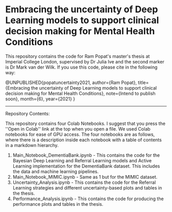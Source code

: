 # Embracing the uncertainty of Deep Learning models to support clinical decision making for Mental Health Conditions

This repository contains the code for Ram Popat's master's thesis at Imperial College London, supervised by Dr Julia Ive and the second marker is Dr Mark van der Wilk. If you use this code, please cite in the following way:

@UNPUBLISHED{popatuncertainty2021,
author={Ram Popat},
title={Embracing the uncertainty of Deep Learning models to support clinical decision making for Mental Health Conditions},
note={Intend to publish soon},
month={6},
year={2021}
}

-----
Repository Contents:

This repository contains four Colab Notebooks. I suggest that you press the ''Open in Colab'' link at the top when you open a file. We used Colab notebooks for ease of GPU access. The four notebooks are as follows, where there is a description inside each notebook with a table of contents in a markdown hierarchy.

1. Main_Notebook_DementiaBank.ipynb - This contains the code for the Bayesian Deep Learning and Referral Learning models and Active Learning implementation for the DementiaBank dataset. This includes the data and machine learning pipelines.
2. Main_Notebook_MIMIC.ipynb - Same as 1 but for the MIMIC dataset.
3. Uncertainty_Analysis.ipynb - This contains the code for the Referral Learning strategies and different uncertainty-based plots and tables in the thesis.
4. Performance_Analysis.ipynb - This contains the code for producing the performance plots and tables in the thesis.
